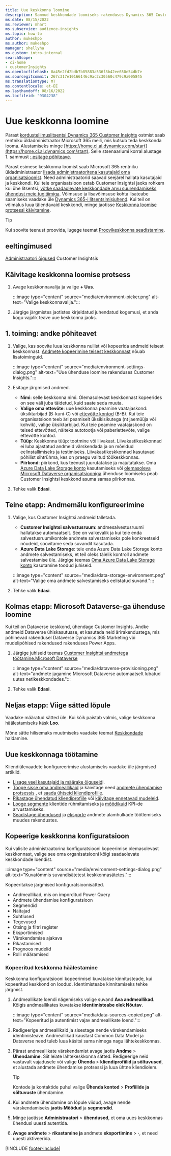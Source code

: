 ```yaml
---
title: Uue keskkonna loomine
description: Sammud keskkondade loomiseks rakenduses Dynamics 365 Customer Insights.
ms.date: 08/15/2022
ms.reviewer: mhart
ms.subservice: audience-insights
ms.topic: how-to
author: mukeshpo
ms.author: mukeshpo
manager: shellyha
ms.custom: intro-internal
searchScope:
- ci-home
- customerInsights
ms.openlocfilehash: 0a45e2fd2bdb7b85883a536f8b42ee650e54db7e
ms.sourcegitcommit: 267c317e10166146c9ac2c30560c479c9a005845
ms.translationtype: MT
ms.contentlocale: et-EE
ms.lasthandoff: 08/16/2022
ms.locfileid: "9304238"
---
```

# <a name="create-a-new-environment"></a>Uue keskkonna loomine

Pärast [kordustellimuslitsentsi Dynamics 365 Customer Insights](paid-license.md) ostmist saab rentniku üldadministraator Microsoft 365 meili, mis kutsub teda keskkonda looma. Alustamiseks minge [https://home.ci.ai.dynamics.com/start](https://home.ci.ai.dynamics.com/start). Selle stsenaariumi korral alustage 1. sammust [: esitage põhiteave](#step-1-provide-basic-information).

Pärast esimese keskkonna loomist saab Microsoft 365 rentniku üldadministraator [lisada administraatoritena kasutajaid oma organisatsioonist](permissions.md). Need administraatorid saavad seejärel hallata kasutajaid ja keskkondi. Kui teie organisatsioon ostab Customer Insightsi jaoks rohkem kui ühe litsentsi, [võtke saadaolevate keskkondade arvu suurendamiseks ühendust meie tugitiimiga](https://go.microsoft.com/fwlink/?linkid=2079641). Võimsuse ja lisavõimsuse kohta lisateabe saamiseks vaadake üle [Dynamics 365-i litsentsimisjuhend](https://go.microsoft.com/fwlink/?LinkId=866544). Kui teil on võimalus luua täiendavaid keskkondi, minge jaotisse [Keskkonna loomise protsessi käivitamine](#start-the-environment-creation-process).

> [!TIP]
> Kui soovite teenust proovida, lugege teemat [Proovikeskkonna seadistamine](trial-signup.md).

## <a name="prerequisites"></a>eeltingimused

[Administraatori õigused](permissions.md) Customer Insightsis

## <a name="start-the-environment-creation-process"></a>Käivitage keskkonna loomise protsess

1. Avage keskkonnavalija ja valige **+ Uus**.
  
   :::image type="content" source="media/environment-picker.png" alt-text="Valige keskkonnavalija.":::

1. Järgige järgmistes jaotistes kirjeldatud juhendatud kogemusi, et anda kogu vajalik teave uue keskkonna jaoks.

## <a name="step-1-provide-basic-information"></a>1. toiming: andke põhiteavet

1. Valige, kas soovite luua keskkonna nullist või kopeerida andmeid teisest keskkonnast. [Andmete kopeerimine teisest keskkonnast](#copy-the-environment-configuration) nõuab lisatoiminguid.

   :::image type="content" source="media/environment-settings-dialog.png" alt-text="Uue ühenduse loomine rakenduses Customer Insights.":::

1. Esitage järgmised andmed.

   - **Nimi**: selle keskkonna nimi. Olemasolevast keskkonnast kopeerides on see väli juba täidetud, kuid saate seda muuta.
   - **Valige oma ettevõte**: uue keskkonna peamine vaatajaskond: üksiktarbijad (B-kuni-C) või [ettevõtte kontod](work-with-business-accounts.md) (B-B). Kui teie organisatsioon teeb äri peamiselt üksikisikutega (nt jaemüüja või kohvik), valige üksiktarbijad. Kui teie peamine vaatajaskond on teised ettevõtted, näiteks autotootja või paberiettevõte, valige ettevõtte kontod.
   - **Tüüp**: Keskkonna tüüp: tootmine või liivakast. Liivakastikeskkonnad ei luba ajastatud andmeid värskendada ja on mõeldud eelinstallimiseks ja testimiseks. Liivakastikeskkonnad kasutavad põhilist sihtrühma, kes on praegu valitud töökeskkonnas.
   - **Piirkond**: piirkond, kus teenust juurutatakse ja majutatakse. Oma [Azure Data Lake Storage konto](own-data-lake-storage.md) kasutamiseks või [olemasoleva Microsoft Dataverse organisatsiooniga](customer-insights-dataverse.md) ühenduse loomiseks peab Customer Insightsi keskkond asuma samas piirkonnas.

1. Tehke valik **Edasi**.

## <a name="step-2-configure-data-storage"></a>Teine etapp: Andmemälu konfigureerimine

1. Valige, kus Customer Insightsi andmeid talletada.

   - **Customer Insightsi salvestusruum**: andmesalvestusruumi hallatakse automaatselt. See on vaikevalik ja kui teie enda salvestusruumikontole andmete salvestamiseks pole konkreetseid nõudeid, soovitame seda suvandit kasutada.
   - **Azure Data Lake Storage**: teie enda Azure Data Lake Storage konto andmete salvestamiseks, et teil oleks täielik kontroll andmete salvestamise üle. Järgige teemas [Oma Azure Data Lake Storage konto](own-data-lake-storage.md) kasutamine toodud juhiseid.

   :::image type="content" source="media/data-storage-environment.png" alt-text="Valige oma andmete salvestamiseks eelistatud suvand.":::

1. Tehke valik **Edasi**.

## <a name="step-3-connect-to-microsoft-dataverse"></a>Kolmas etapp: Microsoft Dataverse-ga ühenduse loomine

Kui teil on Dataverse keskkond, ühendage Customer Insights. Andke andmeid Dataverse ühiskasutusse, et kasutada neid ärirakendustega, mis põhinevad rakendusel Dataverse Dynamics 365 Marketing või mudelipõhised rakendused rakenduses Power Apps.

1. Järgige juhiseid teemas [Customer Insightsi andmetega töötamine.Microsoft Dataverse](customer-insights-dataverse.md)

   :::image type="content" source="media/dataverse-provisioning.png" alt-text="andmete jagamine Microsoft Dataverse automaatselt lubatud uutes netikeskkondades.":::

1. Tehke valik **Edasi**.

## <a name="step-4-finalize-the-settings"></a>Neljas etapp: Viige sätted lõpule

Vaadake määratud sätted üle. Kui kõik paistab valmis, valige keskkonna häälestamiseks käsk **Loo**.

Mõne sätte hilisemaks muutmiseks vaadake teemat [Keskkondade](manage-environments.md) haldamine.

## <a name="work-with-your-new-environment"></a>Uue keskkonnaga töötamine

Kliendiülevaadete konfigureerimise alustamiseks vaadake üle järgmised artiklid.

- [Lisage veel kasutajaid ja määrake õiguseid](permissions.md)i.
- [Tooge sisse oma andmeallikaid](data-sources.md) ja käivitage need [andmete ühendamise protsessis](data-unification.md) , et [saada ühtseid kliendiprofiile](customer-profiles.md).
- [Rikastage ühendatud kliendiprofiile](enrichment-hub.md) või [käivitage ennetavad mudeleid](predictions-overview.md).
- [Looge segmente](segments.md) klientide rühmitamiseks ja [mõõdikuid](measures.md) KPI-de arvustamiseks.
- [Seadistage ühendused](connections.md) ja [eksporte](export-destinations.md) andmete alamhulkade töötlemiseks muudes rakendustes.

## <a name="copy-the-environment-configuration"></a>Kopeerige keskkonna konfiguratsioon

Kui valisite administraatorina konfiguratsiooni kopeerimise olemasolevast keskkonnast, valige see oma organisatsiooni kõigi saadaolevate keskkondade loendist.

:::image type="content" source="media/environment-settings-dialog.png" alt-text="Kuvatõmmis suvandisätetest keskkonnasätetes.":::

Kopeeritakse järgmised konfiguratsioonisätted.

- Andmeallikad, mis on imporditud Power Query
- Andmete ühendamise konfiguratsioon
- Segmendid
- Näitajad
- Suhtlused
- Tegevused 
- Otsing ja filtri register
- Eksportimised
- Värskendamise ajakava
- Rikastamised
- Prognoos mudelid
- Rolli määramised

### <a name="set-up-a-copied-environment"></a>Kopeeritud keskkonna häälestamine

Keskkonna konfiguratsiooni kopeerimisel kuvatakse kinnitusteade, kui kopeeritud keskkond on loodud. Identimisteabe kinnitamiseks tehke järgmist.

1. Andmeallikate loendi nägemiseks valige suvand **Ava andmeallikad**. Kõigis andmeallikates kuvatakse **identimisteabe olek Nõutav**.

   :::image type="content" source="media/data-sources-copied.png" alt-text="Kopeeritud ja autentimist vajav andmeallikate loend.":::

1. Redigeerige andmeallikaid ja sisestage nende värskendamiseks identimisteave. Andmeallikad kaustast Common Data Model ja Dataverse need tuleb luua käsitsi sama nimega nagu lähtekeskkonnas.

1. Pärast andmeallikate värskendamist avage jaotis **Andme** > **Ühendamine**. Siit leiate lähtekeskkonna sätted. Redigeerige neid vastavalt vajadusele või valige **Ühenda** > **kliendiprofiilid ja sõltuvused**, et alustada andmete ühendamise protsessi ja luua ühtne kliendiolem.

   > [!TIP]
   > Kontode ja kontaktide puhul valige **Ühenda kontod** > **Profiilide ja sõltuvuste** ühendamine.

1. Kui andmete ühendamine on lõpule viidud, avage nende värskendamiseks **jaotis Mõõdud** ja **segmendid**.

1. Minge jaotisse **Administraatori** > **ühendused**, et oma uues keskkonnas ühendusi uuesti autentida.

1. **Avage andmete** > **rikastamine ja** andmete **eksportimine** > **·**, et need uuesti aktiveerida.

[!INCLUDE [footer-include](includes/footer-banner.md)]
